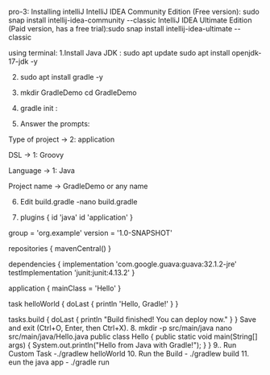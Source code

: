 pro-3: Installing intelliJ 
IntelliJ IDEA Community Edition (Free version): sudo snap install intellij-idea-community --classic
IntelliJ IDEA Ultimate Edition (Paid version, has a free trial):sudo snap install intellij-idea-ultimate --classic

using terminal:
 1.Install Java JDK :
sudo apt update
sudo apt install openjdk-17-jdk -y

2. sudo apt install gradle -y
3. mkdir GradleDemo
cd GradleDemo

4. gradle init :
5. Answer the prompts:

Type of project → 2: application

DSL → 1: Groovy

Language → 1: Java

Project name → GradleDemo or any name

6. Edit build.gradle -nano build.gradle

7. plugins {
    id 'java'
    id 'application'
}

group = 'org.example'
version = '1.0-SNAPSHOT'

repositories {
    mavenCentral()
}

dependencies {
    implementation 'com.google.guava:guava:32.1.2-jre'
    testImplementation 'junit:junit:4.13.2'
}

application {
    mainClass = 'Hello'
}

task helloWorld {
    doLast {
        println 'Hello, Gradle!'
    }
}

tasks.build {
    doLast {
        println "Build finished! You can deploy now."
    }
}
Save and exit (Ctrl+O, Enter, then Ctrl+X).
8.
mkdir -p src/main/java
nano src/main/java/Hello.java
public class Hello {
    public static void main(String[] args) {
        System.out.println("Hello from Java with Gradle!");
    }
}
9.. Run Custom Task -./gradlew helloWorld
10. Run the Build - ./gradlew build
11. eun the java app - ./gradle run





 
